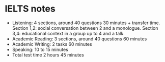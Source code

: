 IELTS notes
===========

- Listening: 4 sections, around 40 questions 30 minutes + transfer time. Section 1,2: social conversation between 2 and a monologue. Section 3,4: educational context in a group up to 4 and a talk.
- Academic Reading: 3 sections, around 40 questions 60 minutes
- Academic Writing: 2 tasks 60 minutes
- Speaking: 10 to 15 minutes 
- Total test time 2 hours 45 minutes